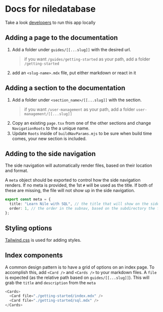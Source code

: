 # Docs for niledatabase

Take a look [developers](../../DEVELOPERS.md) to run this app locally

## Adding a page to the documentation

1. Add a folder under `guides/[[...slug]]` with the desired url.
   > if you want `/guides/getting-started` as your path, add a folder `/getting-started`
2. add an `<slug-name>.mdx` file, put either markdown or react in it

## Adding a section to the documentation

1. Add a folder under `<section_name>/[[...slug]]` with the section.
   > if you want `/user-management` as your path, add a folder `user-management/[[...slug]]`
2. Copy an existing `page.tsx` from one of the other sections and change `NavigationRoots` to the a unique name.
3. Update `Roots` inside of `buildNavParams.mjs` to be sure when build time comes, your new section is included.

## Adding to the side navigation

The side navigation will automatically render files, based on their location and format.

A `meta` object should be exported to control how the side navigation renders. If no meta is provided, the 1st `#` will be used as the title. If both of these are missing, the file will not show up in the side navigation.

```typescript
export const meta = {
  title: "Learn Nile with SQL", // the title that will show on the side navigation
  order: 1, // the order in the subnav, based on the subdirectory the file is located
};
```

## Styling options

[Tailwind.css](https://tailwindcss.com/) is used for adding styles.

## Index components

A common design pattern is to have a grid of options on an index page. To accomplish this, add `<Card />` and `<Cards />` to your markdown files. A `file` is expected (as the relative path based on `guides/[[...slug]]`). This will grab the `title` and `description` from the `meta`

```typescript
<Cards>
  <Card file="./getting-started/index.mdx" />
  <Card file="./getting-started/sql.mdx" />
</Cards>
```
